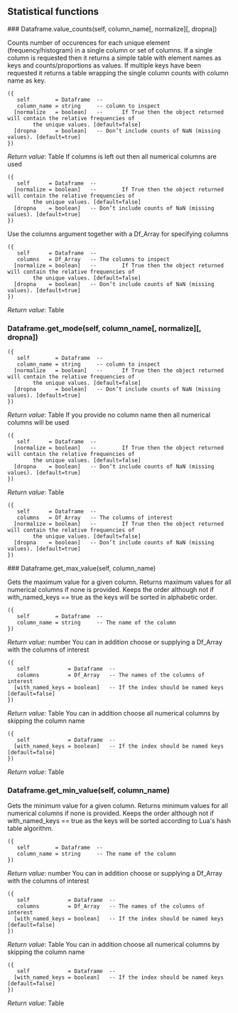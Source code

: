 
## Statistical functions

<a name="Dataframe.value_counts">
### Dataframe.value_counts(self, column_name[, normalize][, dropna])

Counts number of occurences for each unique element (frequency/histogram) in
a single column or set of columns. If a single column is requested then it returns
a simple table with element names as keys and counts/proportions as values.
If multiple keys have been requested it returns a table wrapping the single
column counts with column name as key.

```
({
   self        = Dataframe  -- 
   column_name = string     -- column to inspect
  [normalize   = boolean]   -- 	 	If True then the object returned will contain the relative frequencies of
		the unique values. [default=false]
  [dropna      = boolean]   -- Don’t include counts of NaN (missing values). [default=true]
})
```

_Return value_: Table
If columns is left out then all numerical columns are used

```
({
   self      = Dataframe  -- 
  [normalize = boolean]   -- 	 	If True then the object returned will contain the relative frequencies of
		the unique values. [default=false]
  [dropna    = boolean]   -- Don’t include counts of NaN (missing values). [default=true]
})
```

Use the columns argument together with a Df_Array for specifying columns

```
({
   self      = Dataframe  -- 
   columns   = Df_Array   -- The columns to inspect
  [normalize = boolean]   -- 	 	If True then the object returned will contain the relative frequencies of
		the unique values. [default=false]
  [dropna    = boolean]   -- Don’t include counts of NaN (missing values). [default=true]
})
```

_Return value_: Table
<a name="Dataframe.get_mode">
### Dataframe.get_mode(self, column_name[, normalize][, dropna])

```
({
   self        = Dataframe  -- 
   column_name = string     -- column to inspect
  [normalize   = boolean]   -- 	 	If True then the object returned will contain the relative frequencies of
		the unique values. [default=false]
  [dropna      = boolean]   -- Don’t include counts of NaN (missing values). [default=true]
})
```

_Return value_: Table
If you provide no column name then all numerical columns will be used

```
({
   self      = Dataframe  -- 
  [normalize = boolean]   -- 	 	If True then the object returned will contain the relative frequencies of
		the unique values. [default=false]
  [dropna    = boolean]   -- Don’t include counts of NaN (missing values). [default=true]
})
```

_Return value_: Table

```
({
   self      = Dataframe  -- 
   columns   = Df_Array   -- The columns of interest
  [normalize = boolean]   -- 	 	If True then the object returned will contain the relative frequencies of
		the unique values. [default=false]
  [dropna    = boolean]   -- Don’t include counts of NaN (missing values). [default=true]
})
```

<a name="Dataframe.get_max_value">
### Dataframe.get_max_value(self, column_name)

Gets the maximum value for a given column. Returns maximum values for all
numerical columns if none is provided. Keeps the order although not if
with_named_keys == true as the keys will be sorted in alphabetic order.

```
({
   self        = Dataframe  -- 
   column_name = string     -- The name of the column
})
```

_Return value_: number
You can in addition choose or supplying a Df_Array with the columns of interest

```
({
   self            = Dataframe  -- 
   columns         = Df_Array   -- The names of the columns of interest
  [with_named_keys = boolean]   -- If the index should be named keys [default=false]
})
```

_Return value_: Table
You can in addition choose all numerical columns by skipping the column name

```
({
   self            = Dataframe  -- 
  [with_named_keys = boolean]   -- If the index should be named keys [default=false]
})
```

_Return value_: Table
<a name="Dataframe.get_min_value">
### Dataframe.get_min_value(self, column_name)

Gets the minimum value for a given column. Returns minimum values for all
numerical columns if none is provided. Keeps the order although not if
with_named_keys == true as the keys will be sorted according to Lua's hash table
algorithm.

```
({
   self        = Dataframe  -- 
   column_name = string     -- The name of the column
})
```

_Return value_: number
You can in addition choose or supplying a Df_Array with the columns of interest

```
({
   self            = Dataframe  -- 
   columns         = Df_Array   -- The names of the columns of interest
  [with_named_keys = boolean]   -- If the index should be named keys [default=false]
})
```

_Return value_: Table
You can in addition choose all numerical columns by skipping the column name

```
({
   self            = Dataframe  -- 
  [with_named_keys = boolean]   -- If the index should be named keys [default=false]
})
```

_Return value_: Table
